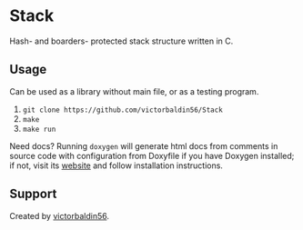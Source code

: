 # Stack
Hash- and boarders- protected stack structure written in C.

## Usage
Can be used as a library without main file, or as a testing program.
1. ```git clone https://github.com/victorbaldin56/Stack```
2. ```make```
3. ```make run```

Need docs? Running ```doxygen``` will generate html docs from comments in source code with configuration from
Doxyfile if you have Doxygen
installed; if not, visit its [website](https://www.doxygen.nl/download.html) and follow installation instructions.

## Support
Created by [victorbaldin56](https://github.com/victorbaldin56).

